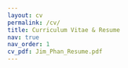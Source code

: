 ```yaml
---
layout: cv
permalink: /cv/
title: Curriculum Vitae & Resume
nav: true
nav_order: 1
cv_pdf: Jim_Phan_Resume.pdf
---
```

